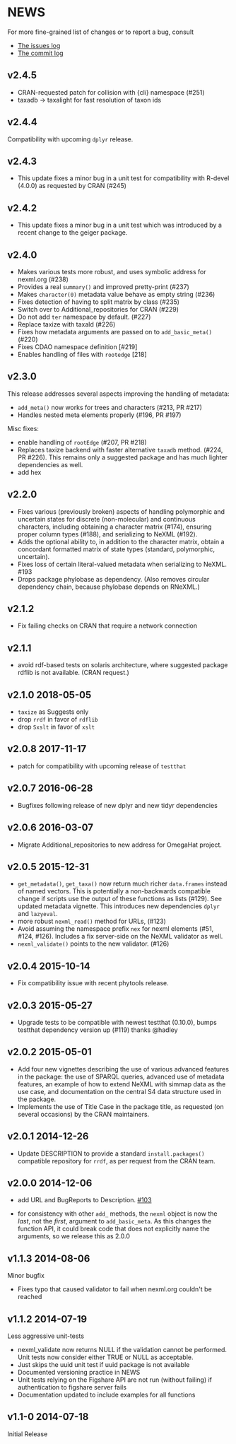 NEWS
====

For more fine-grained list of changes or to report a bug, consult 

* [The issues log](https://github.com/ropensci/RNeXML/issues)
* [The commit log](https://github.com/ropensci/RNeXML/commits/master)


v2.4.5
------

- CRAN-requested patch for collision with {cli} namespace (#251)
- taxadb -> taxalight for fast resolution of taxon ids

v2.4.4
------

Compatibility with upcoming `dplyr` release.

v2.4.3
------

- This update fixes a minor bug in a unit test for compatibility 
  with R-devel (4.0.0) as requested by CRAN (#245)

v2.4.2
------

- This update fixes a minor bug in a unit test which was introduced by a recent change to the geiger package.

v2.4.0
------

- Makes various tests more robust, and uses symbolic address for nexml.org (#238)
- Provides a real `summary()` and improved pretty-print (#237)
- Makes `character(0)` metadata value behave as empty string (#236)
- Fixes detection of having to split matrix by class (#235)
- Switch over to Additional_repositories for CRAN (#229)
- Do not add `ter` namespace by default. (#227)
- Replace taxize with taxald (#226)
- Fixes how metadata arguments are passed on to `add_basic_meta()` (#220)
- Fixes CDAO namespace definition [#219]
- Enables handling of files with `rootedge` [218]


v2.3.0
-------


This release addresses several aspects improving the handling of metadata:

- `add_meta()` now works for trees and characters (#213, PR #217)
- Handles nested meta elements properly (#196, PR #197)

Misc fixes:

- enable handling of `rootEdge` (#207, PR #218)
- Replaces taxize backend with faster alternative `taxadb` method. (#224, PR #226).
 This remains only a suggested package and has much lighter dependencies as well.  
- add hex

v2.2.0
------

- Fixes various (previously broken) aspects of handling polymorphic
  and uncertain states for discrete (non-molecular) and continuous
  characters, including obtaining a character matrix (#174), ensuring
  proper column types (#188), and serializing to NeXML (#192).
- Adds the optional ability to, in addition to the character matrix,
  obtain a concordant formatted matrix of state types (standard,
  polymorphic, uncertain).
- Fixes loss of certain literal-valued metadata when serializing to
  NeXML. #193
- Drops package phylobase as dependency. (Also removes circular
  dependency chain, because phylobase depends on RNeXML.)

v2.1.2
------

- Fix failing checks on CRAN that require a network connection

v2.1.1 
------

- avoid rdf-based tests on solaris architecture, where suggested
  package rdflib is not available. (CRAN request.)

v2.1.0 2018-05-05
------

- `taxize` as Suggests only
- drop `rrdf` in favor of `rdflib`
- drop `Sxslt` in favor of `xslt`


v2.0.8 2017-11-17
------

- patch for compatibility with upcoming release of `testthat`

v2.0.7 2016-06-28
------

- Bugfixes following release of new dplyr and new tidyr dependencies

v2.0.6 2016-03-07
------

- Migrate Additional_repositories to new address for OmegaHat project.

v2.0.5  2015-12-31
-------

- `get_metadata()`, `get_taxa()` now return much richer `data.frames` instead of named vectors. 
  This is potentially a non-backwards compatible change if scripts use the output of these
  functions as lists (#129).  See updated metadata vignette.  This introduces new dependencies
  `dplyr` and `lazyeval`. 
- more robust `nexml_read()` method for URLs, (#123)
- Avoid assuming the namespace prefix `nex` for nexml elements (#51, #124, #126). Includes a
  fix server-side on the NeXML validator as well.
- `nexml_validate()` points to the new validator. (#126)


v2.0.4 2015-10-14
-------

- Fix compatibility issue with recent phytools release.

v2.0.3 2015-05-27
------

- Upgrade tests to be compatible with newest testthat (0.10.0), bumps testthat dependency version up (#119) thanks @hadley

v2.0.2 2015-05-01
------

- Add four new vignettes describing the use of various advanced
  features in the package: the use of SPARQL queries, advanced
	use of metadata features, an example of how to extend NeXML
	with simmap data as the use case, and documentation on the 
	central S4 data structure used in the package.
- Implements the use of Title Case in the package title, as
  requested (on several occasions) by the CRAN maintainers.


v2.0.1 2014-12-26
-------

- Update DESCRIPTION to provide a standard `install.packages()` compatible repository for `rrdf`, as per request from the CRAN team.

v2.0.0   2014-12-06
---------

* add URL and BugReports to Description. [#103](https://github.com/ropensci/RNeXML/issues/103)

* for consistency with other `add_` methods, the `nexml` object is now the _last_, not the _first_, 
argument to `add_basic_meta`.  As this changes the function API, it could break code that does not
explicitly name the arguments, so we release this as 2.0.0


v1.1.3 2014-08-06
------

Minor bugfix

* Fixes typo that caused validator to fail when nexml.org couldn't be reached

v1.1.2  2014-07-19
-------

Less aggressive unit-tests

* nexml_validate now returns NULL if the validation cannot be performed. Unit tests now consider either TRUE or NULL as acceptable.   
* Just skips the uuid unit test if uuid package is not available
* Documented versioning practice in NEWS
* Unit tests relying on the Figshare API are not run (without failing) if authentication to figshare server fails
* Documentation updated to include examples for all functions

v1.1-0 2014-07-18
------

Initial Release 

